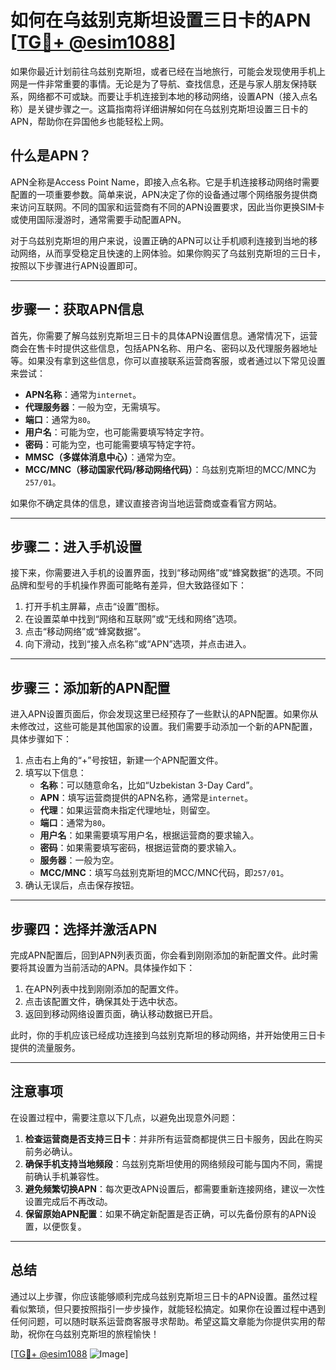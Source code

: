 # 如何在乌兹别克斯坦设置三日卡的APN [[TG💪+ @esim1088](https://t.me/s/esim1088)]

如果你最近计划前往乌兹别克斯坦，或者已经在当地旅行，可能会发现使用手机上网是一件非常重要的事情。无论是为了导航、查找信息，还是与家人朋友保持联系，网络都不可或缺。而要让手机连接到本地的移动网络，设置APN（接入点名称）是关键步骤之一。这篇指南将详细讲解如何在乌兹别克斯坦设置三日卡的APN，帮助你在异国他乡也能轻松上网。

## 什么是APN？

APN全称是Access Point Name，即接入点名称。它是手机连接移动网络时需要配置的一项重要参数。简单来说，APN决定了你的设备通过哪个网络服务提供商来访问互联网。不同的国家和运营商有不同的APN设置要求，因此当你更换SIM卡或使用国际漫游时，通常需要手动配置APN。

对于乌兹别克斯坦的用户来说，设置正确的APN可以让手机顺利连接到当地的移动网络，从而享受稳定且快速的上网体验。如果你购买了乌兹别克斯坦的三日卡，按照以下步骤进行APN设置即可。

---

## 步骤一：获取APN信息

首先，你需要了解乌兹别克斯坦三日卡的具体APN设置信息。通常情况下，运营商会在售卡时提供这些信息，包括APN名称、用户名、密码以及代理服务器地址等。如果没有拿到这些信息，你可以直接联系运营商客服，或者通过以下常见设置来尝试：

- **APN名称**：通常为`internet`。
- **代理服务器**：一般为空，无需填写。
- **端口**：通常为`80`。
- **用户名**：可能为空，也可能需要填写特定字符。
- **密码**：可能为空，也可能需要填写特定字符。
- **MMSC（多媒体消息中心）**：通常为空。
- **MCC/MNC（移动国家代码/移动网络代码）**：乌兹别克斯坦的MCC/MNC为`257/01`。

如果你不确定具体的信息，建议直接咨询当地运营商或查看官方网站。

---

## 步骤二：进入手机设置

接下来，你需要进入手机的设置界面，找到“移动网络”或“蜂窝数据”的选项。不同品牌和型号的手机操作界面可能略有差异，但大致路径如下：

1. 打开手机主屏幕，点击“设置”图标。
2. 在设置菜单中找到“网络和互联网”或“无线和网络”选项。
3. 点击“移动网络”或“蜂窝数据”。
4. 向下滑动，找到“接入点名称”或“APN”选项，并点击进入。

---

## 步骤三：添加新的APN配置

进入APN设置页面后，你会发现这里已经预存了一些默认的APN配置。如果你从未修改过，这些可能是其他国家的设置。我们需要手动添加一个新的APN配置，具体步骤如下：

1. 点击右上角的“+”号按钮，新建一个APN配置文件。
2. 填写以下信息：
   - **名称**：可以随意命名，比如“Uzbekistan 3-Day Card”。
   - **APN**：填写运营商提供的APN名称，通常是`internet`。
   - **代理**：如果运营商未指定代理地址，则留空。
   - **端口**：通常为`80`。
   - **用户名**：如果需要填写用户名，根据运营商的要求输入。
   - **密码**：如果需要填写密码，根据运营商的要求输入。
   - **服务器**：一般为空。
   - **MCC/MNC**：填写乌兹别克斯坦的MCC/MNC代码，即`257/01`。
3. 确认无误后，点击保存按钮。

---

## 步骤四：选择并激活APN

完成APN配置后，回到APN列表页面，你会看到刚刚添加的新配置文件。此时需要将其设置为当前活动的APN。具体操作如下：

1. 在APN列表中找到刚刚添加的配置文件。
2. 点击该配置文件，确保其处于选中状态。
3. 返回到移动网络设置页面，确认移动数据已开启。

此时，你的手机应该已经成功连接到乌兹别克斯坦的移动网络，并开始使用三日卡提供的流量服务。

---

## 注意事项

在设置过程中，需要注意以下几点，以避免出现意外问题：

1. **检查运营商是否支持三日卡**：并非所有运营商都提供三日卡服务，因此在购买前务必确认。
2. **确保手机支持当地频段**：乌兹别克斯坦使用的网络频段可能与国内不同，需提前确认手机兼容性。
3. **避免频繁切换APN**：每次更改APN设置后，都需要重新连接网络，建议一次性设置完成后不再改动。
4. **保留原始APN配置**：如果不确定新配置是否正确，可以先备份原有的APN设置，以便恢复。

---

## 总结

通过以上步骤，你应该能够顺利完成乌兹别克斯坦三日卡的APN设置。虽然过程看似繁琐，但只要按照指引一步步操作，就能轻松搞定。如果你在设置过程中遇到任何问题，可以随时联系运营商客服寻求帮助。希望这篇文章能为你提供实用的帮助，祝你在乌兹别克斯坦的旅程愉快！

[[TG💪+ @esim1088](https://t.me/s/esim1088) ![Image](https://i.postimg.cc/4NQfJmqS/Snipaste-2025-05-13-00-14-12.png)]